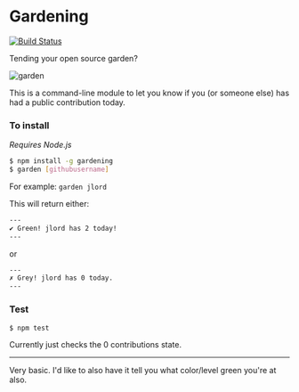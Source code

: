 # Gardening

[![Build Status](https://travis-ci.org/jlord/gardening.svg?branch=master)](https://travis-ci.org/jlord/gardening)

Tending your open source garden?

![garden](http://f.cl.ly/items/3X0N0M1N0C0Y1S3Y0T3s/Screen%20Shot%202014-10-19%20at%2010.50.07%20PM.png)

This is a command-line module to let you know if you (or someone else) has had a public contribution today.

### To install

_Requires Node.js_

```Bash
$ npm install -g gardening
$ garden [githubusername]
```

For example: `garden jlord`

This will return either:

```Bash
---
✔︎ Green! jlord has 2 today!
---
```
or

```Bash
---
✗ Grey! jlord has 0 today.
---
```

### Test

```Bash
$ npm test
```

Currently just checks the 0 contributions state.

---

Very basic. I'd like to also have it tell you what color/level green you're at also. 
